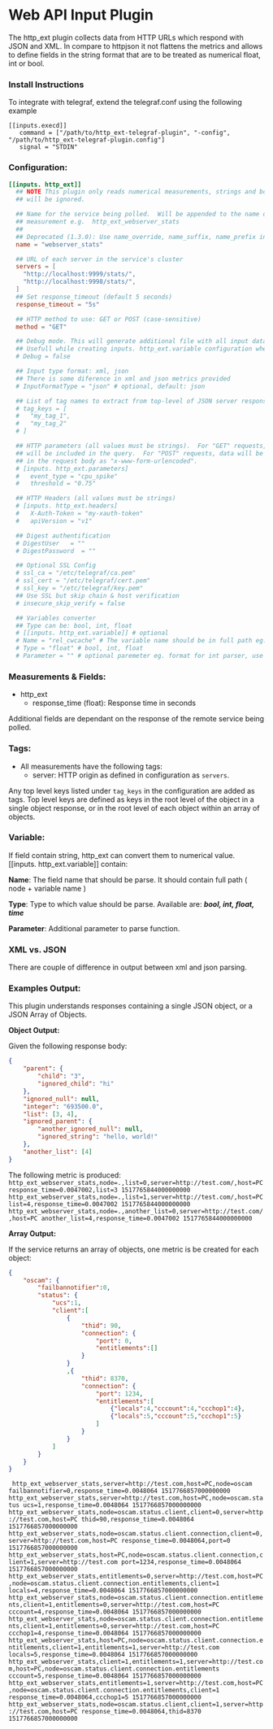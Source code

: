 
# Web API Input Plugin

The http_ext plugin collects data from HTTP URLs which respond with JSON and XML. In compare to httpjson it not flattens the metrics and allows to define fields in the string format that are to be treated as numerical float, int or bool.

### Install Instructions 

To integrate with telegraf, extend the telegraf.conf using the following example
```
[[inputs.execd]]
   command = ["/path/to/http_ext-telegraf-plugin", "-config", "/path/to/http_ext-telegraf-plugin.config"]
   signal = "STDIN"
```

### Configuration:

```toml
[[inputs. http_ext]]
  ## NOTE This plugin only reads numerical measurements, strings and booleans
  ## will be ignored.

  ## Name for the service being polled.  Will be appended to the name of the
  ## measurement e.g.  http_ext_webserver_stats
  ##
  ## Deprecated (1.3.0): Use name_override, name_suffix, name_prefix instead.
  name = "webserver_stats"

  ## URL of each server in the service's cluster
  servers = [
    "http://localhost:9999/stats/",
    "http://localhost:9998/stats/",
  ]
  ## Set response_timeout (default 5 seconds)
  response_timeout = "5s"

  ## HTTP method to use: GET or POST (case-sensitive)
  method = "GET"

  ## Debug mode. This will generate additional file with all input data parsed as node + value.
  ## Usefull while creating inputs. http_ext.variable configuration when values are store in string format 
  # Debug = false

  ## Input type format: xml, json
  ## There is some diference in xml and json metrics provided
  # InputFormatType = "json" # optional, default: json

  ## List of tag names to extract from top-level of JSON server response
  # tag_keys = [
  #   "my_tag_1",
  #   "my_tag_2"
  # ]

  ## HTTP parameters (all values must be strings).  For "GET" requests, data
  ## will be included in the query.  For "POST" requests, data will be included
  ## in the request body as "x-www-form-urlencoded".
  # [inputs. http_ext.parameters]
  #   event_type = "cpu_spike"
  #   threshold = "0.75"

  ## HTTP Headers (all values must be strings)
  # [inputs. http_ext.headers]
  #   X-Auth-Token = "my-xauth-token"
  #   apiVersion = "v1"

  ## Digest authentification
  # DigestUser   = ""
  # DigestPassword  = ""

  ## Optional SSL Config
  # ssl_ca = "/etc/telegraf/ca.pem"
  # ssl_cert = "/etc/telegraf/cert.pem"
  # ssl_key = "/etc/telegraf/key.pem"
  ## Use SSL but skip chain & host verification
  # insecure_skip_verify = false

  ## Variables converter
  ## Type can be: bool, int, float
  # [[inputs. http_ext.variable]] # optional
  # Name = "rel_cwcache" # The variable name should be in full path eg. a.b.c.d
  # Type = "float" # bool, int, float
  # Parameter = "" # optional paremeter eg. format for int parser, use eg. 16 when input value is in hex format eg. 0C27
```

### Measurements & Fields:

-  http_ext
	- response_time (float): Response time in seconds

Additional fields are dependant on the response of the remote service being polled.

### Tags:

- All measurements have the following tags:
	- server: HTTP origin as defined in configuration as `servers`.

Any top level keys listed under `tag_keys` in the configuration are added as tags.  Top level keys are defined as keys in the root level of the object in a single object response, or in the root level of each object within an array of objects.

### Variable:
If field contain string,  http_ext can convert them to numerical value. [[inputs. http_ext.variable]] contain:

**Name**: The field name that should be parse. It should contain full path ( node + variable name )

**Type**: Type to which value should be parse. Available are: ***bool, int, float, time***

**Parameter**: Additional parameter to parse function. 

### XML vs. JSON
There are couple of difference in output between xml and json parsing. 

### Examples Output:

This plugin understands responses containing a single JSON object, or a JSON Array of Objects.

**Object Output:**

Given the following response body:

```json
{
	"parent": {
		"child": "3",
		"ignored_child": "hi"
	},
	"ignored_null": null,
	"integer": "693500.0",
	"list": [3, 4],
	"ignored_parent": {
		"another_ignored_null": null,
		"ignored_string": "hello, world!"
	},
	"another_list": [4]
}
```
The following metric is produced:
`
 http_ext_webserver_stats,node=.,list=0,server=http://test.com/,host=PC response_time=0.0047002,list=3 1517765844000000000
 http_ext_webserver_stats,node=.,list=1,server=http://test.com/,host=PC list=4,response_time=0.0047002 1517765844000000000
 http_ext_webserver_stats,node=.,another_list=0,server=http://test.com/,host=PC another_list=4,response_time=0.0047002 1517765844000000000
`

**Array Output:**

If the service returns an array of objects, one metric is be created for each object:

```json
{
	"oscam": {
		"failbannotifier":0,
		"status": {
			"ucs":1,
			"client":[
				{
					"thid": 90,
					"connection": {
						"port": 0,
						"entitlements":[]
					}
				}
				,{
					"thid": 8370,
					"connection": {
						"port": 1234,
						"entitlements":[
							{"locals":4,"cccount":4,"ccchop1":4},
							{"locals":5,"cccount":5,"ccchop1":5}
						]
					}
				}
			]
		}
	}
}
```
`
 http_ext_webserver_stats,server=http://test.com,host=PC,node=oscam failbannotifier=0,response_time=0.0048064 1517766857000000000
 http_ext_webserver_stats,server=http://test.com,host=PC,node=oscam.status ucs=1,response_time=0.0048064 1517766857000000000
 http_ext_webserver_stats,node=oscam.status.client,client=0,server=http://test.com,host=PC thid=90,response_time=0.0048064 1517766857000000000
 http_ext_webserver_stats,node=oscam.status.client.connection,client=0,server=http://test.com,host=PC response_time=0.0048064,port=0 1517766857000000000
 http_ext_webserver_stats,host=PC,node=oscam.status.client.connection,client=1,server=http://test.com port=1234,response_time=0.0048064 1517766857000000000
 http_ext_webserver_stats,entitlements=0,server=http://test.com,host=PC,node=oscam.status.client.connection.entitlements,client=1 locals=4,response_time=0.0048064 1517766857000000000
 http_ext_webserver_stats,node=oscam.status.client.connection.entitlements,client=1,entitlements=0,server=http://test.com,host=PC cccount=4,response_time=0.0048064 1517766857000000000
 http_ext_webserver_stats,node=oscam.status.client.connection.entitlements,client=1,entitlements=0,server=http://test.com,host=PC ccchop1=4,response_time=0.0048064 1517766857000000000
 http_ext_webserver_stats,host=PC,node=oscam.status.client.connection.entitlements,client=1,entitlements=1,server=http://test.com locals=5,response_time=0.0048064 1517766857000000000
 http_ext_webserver_stats,client=1,entitlements=1,server=http://test.com,host=PC,node=oscam.status.client.connection.entitlements cccount=5,response_time=0.0048064 1517766857000000000
 http_ext_webserver_stats,entitlements=1,server=http://test.com,host=PC,node=oscam.status.client.connection.entitlements,client=1 response_time=0.0048064,ccchop1=5 1517766857000000000
 http_ext_webserver_stats,node=oscam.status.client,client=1,server=http://test.com,host=PC response_time=0.0048064,thid=8370 1517766857000000000`

